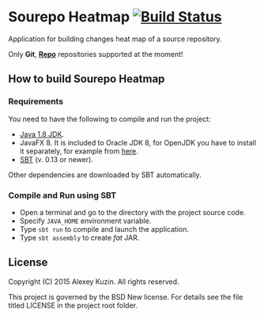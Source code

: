 Sourepo Heatmap [![Build Status](https://travis-ci.org/leviathan941/sourepoheatmap.svg?branch=master)](https://travis-ci.org/leviathan941/sourepoheatmap)
==============
Application for building changes heat map of a source repository.

Only **Git**, **[Repo](https://git.wiki.kernel.org/index.php/Interfaces,_frontends,_and_tools#repo)** repositories supported at the moment!

How to build Sourepo Heatmap
----------------------------
### Requirements ###

You need to have the following to compile and run the project:
* [Java 1.8 JDK](http://www.oracle.com/technetwork/java/javase/downloads/index.html).
* JavaFX 8. It is included to Oracle JDK 8, for OpenJDK you have to install it separately, for example from [here](http://openjdk.java.net/projects/openjfx/).
* [SBT](http://www.scala-sbt.org/) (v. 0.13 or newer).

Other dependencies are downloaded by SBT automatically.

### Compile and Run using SBT ###

* Open a terminal and go to the directory with the project source code.
* Specify `JAVA_HOME` environment variable.
* Type `sbt run` to compile and launch the application.
* Type `sbt assembly` to create _fat_ JAR.

License
-------
Copyright (C) 2015 Alexey Kuzin. All rights reserved.

This project is governed by the BSD New license. For details see the file
titled LICENSE in the project root folder.
